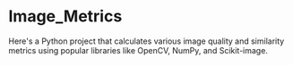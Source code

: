 # Image_Metrics
Here's a Python project that calculates various image quality and similarity metrics using popular libraries like OpenCV, NumPy, and Scikit-image. 
